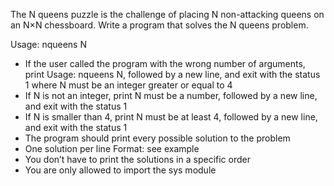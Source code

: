 The N queens puzzle is the challenge of placing N non-attacking queens on an N×N chessboard. Write a program that solves the N queens problem.

Usage: nqueens N

- If the user called the program with the wrong number of arguments, print Usage: nqueens N, followed by a new line, and exit with the status 1
where N must be an integer greater or equal to 4
- If N is not an integer, print N must be a number, followed by a new line, and exit with the status 1
- If N is smaller than 4, print N must be at least 4, followed by a new line, and exit with the status 1
- The program should print every possible solution to the problem
- One solution per line
Format: see example
- You don’t have to print the solutions in a specific order
- You are only allowed to import the sys module
